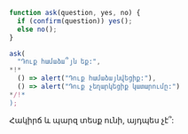 
```js run
function ask(question, yes, no) {
  if (confirm(question)) yes();
  else no();
}

ask(
  "Դուք համաձա՞յն եք:",
*!*
  () => alert("Դուք համաձայնվեցիք:"),
  () => alert("Դուք չեղարկեցիք կատարումը:")
*/!*
);
```

Հակիրճ և պարզ տեսք ունի, այդպես չէ՞:

